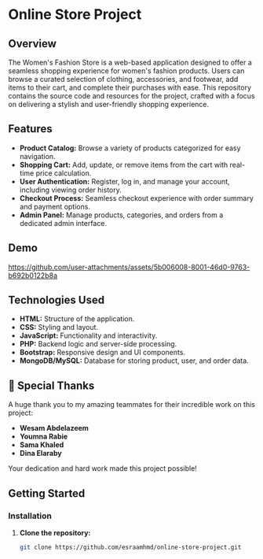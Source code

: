 # Online Store Project

## Overview

The Women's Fashion Store is a web-based application designed to offer a seamless shopping experience for women's fashion products. Users can browse a curated selection of clothing, accessories, and footwear, add items to their cart, and complete their purchases with ease. This repository contains the source code and resources for the project, crafted with a focus on delivering a stylish and user-friendly shopping experience.

## Features

- **Product Catalog:** Browse a variety of products categorized for easy navigation.
- **Shopping Cart:** Add, update, or remove items from the cart with real-time price calculation.
- **User Authentication:** Register, log in, and manage your account, including viewing order history.
- **Checkout Process:** Seamless checkout experience with order summary and payment options.
- **Admin Panel:** Manage products, categories, and orders from a dedicated admin interface.

## Demo
https://github.com/user-attachments/assets/5b006008-8001-46d0-9763-b692b0122b8a

## Technologies Used

- **HTML:** Structure of the application.
- **CSS:** Styling and layout.
- **JavaScript:** Functionality and interactivity.
- **PHP:** Backend logic and server-side processing.
- **Bootstrap:** Responsive design and UI components.
- **MongoDB/MySQL:** Database for storing product, user, and order data.

## 🤝 Special Thanks

A huge thank you to my amazing teammates for their incredible work on this project:

- **Wesam Abdelazeem**
- **Youmna Rabie**
- **Sama Khaled**
- **Dina Elaraby**

Your dedication and hard work made this project possible!


## Getting Started

### Installation

1. **Clone the repository:**
   ```bash
   git clone https://github.com/esraamhmd/online-store-project.git
